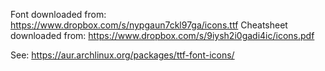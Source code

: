 Font downloaded from: https://www.dropbox.com/s/nypgaun7ckl97ga/icons.ttf
Cheatsheet downloaded from: https://www.dropbox.com/s/9iysh2i0gadi4ic/icons.pdf

See: https://aur.archlinux.org/packages/ttf-font-icons/
